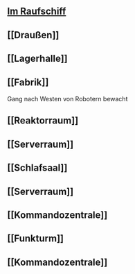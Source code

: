 ## [Im Raufschiff](Raumschiff.md)
## [[Draußen]]
## [[Lagerhalle]]
## [[Fabrik]]
Gang nach Westen von Robotern bewacht
## [[Reaktorraum]]
## [[Serverraum]]
## [[Schlafsaal]]
## [[Serverraum]]
## [[Kommandozentrale]]
## [[Funkturm]]
## [[Kommandozentrale]]